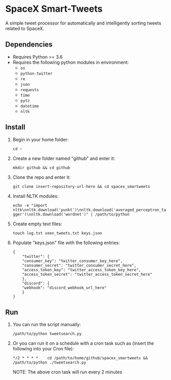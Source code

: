 # SpaceX Smart-Tweets

A simple tweet processor for automatically and intelligently sorting tweets related to SpaceX. 

## Dependencies

* Requires Python >= 3.6
* Requires the following python modules in environment:
  * `os`
  * `python-twitter`
  * `re`
  * `json`
  * `requests`
  * `time`
  * `pytz`
  * `datetime`
  * `nltk`

## Install

1. Begin in your home folder:

    `cd ~`
2. Create a new folder named "github" and enter it:

    `mkdir github && cd github`
3. Clone the repo and enter it:

    `git clone insert-repository-url-here && cd spacex_smartweets`
4. Install NLTK modules:

    `echo -e "import nltk\nnltk.download('punkt')\nnltk.download('averaged_perceptron_tagger')\nnltk.download('wordnet')" | /path/to/python`
5. Create empty text files:

    `touch log.txt seen_tweets.txt keys.json`
6. Populate "keys.json" file with the following entries:

    ```
    {
        "twitter": {
		"consumer_key": "twitter_consumer_key_here",
		"consumer_secret": "twitter_consumer_secret_here",
		"access_token_key": "twitter_access_token_key_here",
		"access_token_secret": "twitter_access_token_secret_here"
        },
        "discord": {
		"webhook": "discord_webhook_url_here"
        }
    }
    ```

## Run

1. You can run the script manually:

    `/path/to/python tweetsearch.py`

2. Or you can run it on a schedule with a cron task such as (insert the following into your Cron file):

    `*/2 * * * *	cd /path/to/home/github/spacex_smartweets && /path/to/python ./tweetsearch.py`

    NOTE: The above cron task will run every 2 minutes
